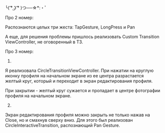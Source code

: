 ╰( ͡° ͜ʖ ͡° )つ──☆*:・ﾟ

Про 2 номер: 

Распознаются целых три жеста: TapGesture, LongPress и Pan

А еще, для решения проблемы пришлось реализовать Custom Transition ViewController, не оговоренный в ТЗ. 

Про 3 номер: 

1. 

Я реализовала CircleTransitionViewController. При нажатии на круглую иконку профиля на начальном экране из ее центра разрастается желтый круг, который и переходит в экран редактирования профиля. 

При закрытии - желтый круг сужается и пропадает в центре фотографии профиля на начальном экране. 

2. 

Экран редактирования профиля можно закрыть не только нажав на Close, но и смахнув сверху вниз. Для этого был реализован CircleInteractiveTransition, распознающий Pan Gesture. 

